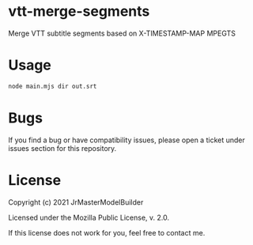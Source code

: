 # vtt-merge-segments

Merge VTT subtitle segments based on X-TIMESTAMP-MAP MPEGTS


# Usage

```bash
node main.mjs dir out.srt
```


# Bugs

If you find a bug or have compatibility issues, please open a ticket under issues section for this repository.


# License

Copyright (c) 2021 JrMasterModelBuilder

Licensed under the Mozilla Public License, v. 2.0.

If this license does not work for you, feel free to contact me.

